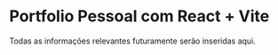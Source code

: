 # Portfolio Pessoal com React + Vite

Todas as informações relevantes futuramente serão inseridas aqui.
